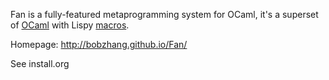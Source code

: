 
Fan is a fully-featured metaprogramming system for OCaml, it's a
superset of [OCaml](http://caml.inria.fr/) with Lispy
[macros](http://letoverlambda.com/).

Homepage: http://bobzhang.github.io/Fan/

See install.org 


